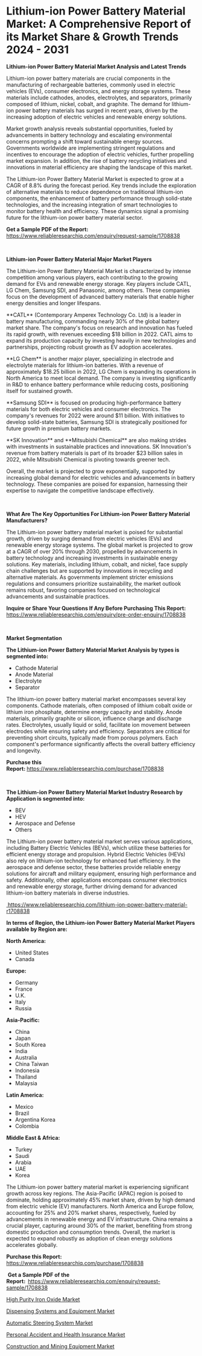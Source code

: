 <p><h1>Lithium-ion Power Battery Material Market: A Comprehensive Report of its Market Share & Growth Trends 2024 - 2031</h1></p><p><strong>Lithium-ion Power Battery Material Market Analysis and Latest Trends</strong></p>
<p><p>Lithium-ion power battery materials are crucial components in the manufacturing of rechargeable batteries, commonly used in electric vehicles (EVs), consumer electronics, and energy storage systems. These materials include cathodes, anodes, electrolytes, and separators, primarily composed of lithium, nickel, cobalt, and graphite. The demand for lithium-ion power battery materials has surged in recent years, driven by the increasing adoption of electric vehicles and renewable energy solutions.</p><p>Market growth analysis reveals substantial opportunities, fueled by advancements in battery technology and escalating environmental concerns prompting a shift toward sustainable energy sources. Governments worldwide are implementing stringent regulations and incentives to encourage the adoption of electric vehicles, further propelling market expansion. In addition, the rise of battery recycling initiatives and innovations in material efficiency are shaping the landscape of this market.</p><p>The Lithium-ion Power Battery Material Market is expected to grow at a CAGR of 8.8% during the forecast period. Key trends include the exploration of alternative materials to reduce dependence on traditional lithium-ion components, the enhancement of battery performance through solid-state technologies, and the increasing integration of smart technologies to monitor battery health and efficiency. These dynamics signal a promising future for the lithium-ion power battery material sector.</p></p>
<p><strong>Get a Sample PDF of the Report:&nbsp;</strong> <a href="https://www.reliableresearchiq.com/enquiry/request-sample/1708838?utm_campaign=1141&utm_medium=2&utm_source=Github&utm_content=ia&utm_term=21102024&utm_id=lithium-ion-power-battery-material">https://www.reliableresearchiq.com/enquiry/request-sample/1708838</a></p>
<p>&nbsp;</p>
<p><strong>Lithium-ion Power Battery Material Major Market Players</strong></p>
<p><p>The Lithium-ion Power Battery Material Market is characterized by intense competition among various players, each contributing to the growing demand for EVs and renewable energy storage. Key players include CATL, LG Chem, Samsung SDI, and Panasonic, among others. These companies focus on the development of advanced battery materials that enable higher energy densities and longer lifespans.</p><p>**CATL** (Contemporary Amperex Technology Co. Ltd) is a leader in battery manufacturing, commanding nearly 30% of the global battery market share. The company's focus on research and innovation has fueled its rapid growth, with revenues exceeding $18 billion in 2022. CATL aims to expand its production capacity by investing heavily in new technologies and partnerships, projecting robust growth as EV adoption accelerates.</p><p>**LG Chem** is another major player, specializing in electrode and electrolyte materials for lithium-ion batteries. With a revenue of approximately $18.25 billion in 2022, LG Chem is expanding its operations in North America to meet local demand. The company is investing significantly in R&D to enhance battery performance while reducing costs, positioning itself for sustained growth.</p><p>**Samsung SDI** is focused on producing high-performance battery materials for both electric vehicles and consumer electronics. The company's revenues for 2022 were around $11 billion. With initiatives to develop solid-state batteries, Samsung SDI is strategically positioned for future growth in premium battery markets.</p><p>**SK Innovation** and **Mitsubishi Chemical** are also making strides with investments in sustainable practices and innovations. SK Innovation's revenue from battery materials is part of its broader $23 billion sales in 2022, while Mitsubishi Chemical is pivoting towards greener tech.</p><p>Overall, the market is projected to grow exponentially, supported by increasing global demand for electric vehicles and advancements in battery technology. These companies are poised for expansion, harnessing their expertise to navigate the competitive landscape effectively.</p></p>
<p>&nbsp;</p>
<p><strong>What Are The Key Opportunities For Lithium-ion Power Battery Material Manufacturers?</strong></p>
<p><p>The Lithium-ion power battery material market is poised for substantial growth, driven by surging demand from electric vehicles (EVs) and renewable energy storage systems. The global market is projected to grow at a CAGR of over 20% through 2030, propelled by advancements in battery technology and increasing investments in sustainable energy solutions. Key materials, including lithium, cobalt, and nickel, face supply chain challenges but are supported by innovations in recycling and alternative materials. As governments implement stricter emissions regulations and consumers prioritize sustainability, the market outlook remains robust, favoring companies focused on technological advancements and sustainable practices.</p></p>
<p><strong>Inquire or Share Your Questions If Any Before Purchasing This Report:</strong> <a href="https://www.reliableresearchiq.com/enquiry/pre-order-enquiry/1708838?utm_campaign=1141&utm_medium=2&utm_source=Github&utm_content=ia&utm_term=21102024&utm_id=lithium-ion-power-battery-material">https://www.reliableresearchiq.com/enquiry/pre-order-enquiry/1708838</a></p>
<p>&nbsp;</p>
<p><strong>Market Segmentation</strong></p>
<p><strong>The Lithium-ion Power Battery Material Market Analysis by types is segmented into:</strong></p>
<p><ul><li>Cathode Material</li><li>Anode Material</li><li>Electrolyte</li><li>Separator</li></ul></p>
<p><p>The lithium-ion power battery material market encompasses several key components. Cathode materials, often composed of lithium cobalt oxide or lithium iron phosphate, determine energy capacity and stability. Anode materials, primarily graphite or silicon, influence charge and discharge rates. Electrolytes, usually liquid or solid, facilitate ion movement between electrodes while ensuring safety and efficiency. Separators are critical for preventing short circuits, typically made from porous polymers. Each component's performance significantly affects the overall battery efficiency and longevity.</p></p>
<p><strong>Purchase this Report:&nbsp;</strong><a href="https://www.reliableresearchiq.com/purchase/1708838?utm_campaign=1141&utm_medium=2&utm_source=Github&utm_content=ia&utm_term=21102024&utm_id=lithium-ion-power-battery-material">https://www.reliableresearchiq.com/purchase/1708838</a></p>
<p>&nbsp;</p>
<p><strong>The Lithium-ion Power Battery Material Market Industry Research by Application is segmented into:</strong></p>
<p><ul><li>BEV</li><li>HEV</li><li>Aerospace and Defense</li><li>Others</li></ul></p>
<p><p>The Lithium-ion power battery material market serves various applications, including Battery Electric Vehicles (BEVs), which utilize these batteries for efficient energy storage and propulsion. Hybrid Electric Vehicles (HEVs) also rely on lithium-ion technology for enhanced fuel efficiency. In the aerospace and defense sector, these batteries provide reliable energy solutions for aircraft and military equipment, ensuring high performance and safety. Additionally, other applications encompass consumer electronics and renewable energy storage, further driving demand for advanced lithium-ion battery materials in diverse industries.</p></p>
<p><a href="https://www.reliableresearchiq.com/lithium-ion-power-battery-material-r1708838?utm_campaign=1141&utm_medium=2&utm_source=Github&utm_content=ia&utm_term=21102024&utm_id=lithium-ion-power-battery-material">&nbsp;https://www.reliableresearchiq.com/lithium-ion-power-battery-material-r1708838</a></p>
<p><strong>In terms of Region, the Lithium-ion Power Battery Material Market Players available by Region are:</strong></p>
<p>
    <p> <strong> North America: </strong>
        <ul>
            <li>United States</li>
            <li>Canada</li>
        </ul>
        </p> 
    <p> <strong> Europe: </strong>
        <ul>
            <li>Germany</li>
            <li>France</li>
            <li>U.K.</li>
            <li>Italy</li>
            <li>Russia</li>
        </ul>
        </p> 
    <p> <strong> Asia-Pacific: </strong>
        <ul>
            <li>China</li>
            <li>Japan</li>
            <li>South Korea</li>
            <li>India</li>
            <li>Australia</li>
            <li>China Taiwan</li>
            <li>Indonesia</li>
            <li>Thailand</li>
            <li>Malaysia</li>
        </ul>
        </p> 
    <p> <strong> Latin America: </strong>
        <ul>
            <li>Mexico</li>
            <li>Brazil</li>
            <li>Argentina Korea</li>
            <li>Colombia</li>
        </ul>
        </p> 
    <p> <strong> Middle East & Africa: </strong>
        <ul>
            <li>Turkey</li>
            <li>Saudi</li>
            <li>Arabia</li>
            <li>UAE</li>
            <li>Korea</li>
        </ul>
    </p>
    </p>
<p><p>The Lithium-ion power battery material market is experiencing significant growth across key regions. The Asia-Pacific (APAC) region is poised to dominate, holding approximately 45% market share, driven by high demand from electric vehicle (EV) manufacturers. North America and Europe follow, accounting for 25% and 20% market shares, respectively, fueled by advancements in renewable energy and EV infrastructure. China remains a crucial player, capturing around 30% of the market, benefiting from strong domestic production and consumption trends. Overall, the market is expected to expand robustly as adoption of clean energy solutions accelerates globally.</p></p>
<p><strong>Purchase this Report: </strong><a href="https://www.reliableresearchiq.com/purchase/1708838?utm_campaign=1141&utm_medium=2&utm_source=Github&utm_content=ia&utm_term=21102024&utm_id=lithium-ion-power-battery-material">https://www.reliableresearchiq.com/purchase/1708838</a></p>
<p>&nbsp;<strong>Get a Sample PDF of the Report:&nbsp;&nbsp;</strong><a href="https://www.reliableresearchiq.com/enquiry/request-sample/1708838?utm_campaign=1141&utm_medium=2&utm_source=Github&utm_content=ia&utm_term=21102024&utm_id=lithium-ion-power-battery-material">https://www.reliableresearchiq.com/enquiry/request-sample/1708838</a></p>
<p><strong></strong></p>
<p><p><a href="https://github.com/pespeyervi/Market-Research-Report-List-1/blob/main/high-purity-iron-oxide-market.md?utm_campaign=1141&utm_medium=2&utm_source=Github&utm_content=ia&utm_term=21102024&utm_id=lithium-ion-power-battery-material">High Purity Iron Oxide Market</a></p><p><a href="https://www.linkedin.com/pulse/strategic-forecast-dispensing-systems-equipment-market-growth-w8l8f?utm_campaign=1141&utm_medium=2&utm_source=Github&utm_content=ia&utm_term=21102024&utm_id=lithium-ion-power-battery-material">Dispensing Systems and Equipment Market</a></p><p><a href="https://issuu.com/reportprime-2/docs/automatic-steering-system-market-si_a685bb29a873f0?utm_campaign=1141&utm_medium=2&utm_source=Github&utm_content=ia&utm_term=21102024&utm_id=lithium-ion-power-battery-material">Automatic Steering System Market</a></p><p><a href="https://github.com/erskinemm93/Market-Research-Report-List-1/blob/main/personal-accident-and-health-insurance-market.md?utm_campaign=1141&utm_medium=2&utm_source=Github&utm_content=ia&utm_term=21102024&utm_id=lithium-ion-power-battery-material">Personal Accident and Health Insurance Market</a></p><p><a href="https://www.linkedin.com/pulse/construction-mining-equipment-market-global-regional-analysis-l8pdf?utm_campaign=1141&utm_medium=2&utm_source=Github&utm_content=ia&utm_term=21102024&utm_id=lithium-ion-power-battery-material">Construction and Mining Equipment Market</a></p></p>